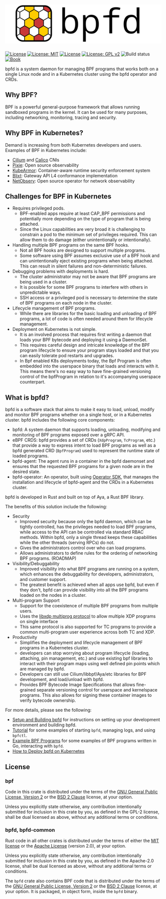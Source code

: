 # [![bpfd](./docs/img/bpfd.svg)](https://bpfd.netlify.app/)

[![License](https://img.shields.io/badge/License-Apache_2.0-blue.svg)](https://opensource.org/licenses/Apache-2.0)
[![License:
MIT](https://img.shields.io/badge/License-MIT-yellow.svg)](https://opensource.org/licenses/MIT)
[![License](https://img.shields.io/badge/License-BSD_2--Clause-orange.svg)](https://opensource.org/licenses/BSD-2-Clause)
[![License: GPL
v2](https://img.shields.io/badge/License-GPL_v2-blue.svg)](https://www.gnu.org/licenses/old-licenses/gpl-2.0.en.html)
![Build status][build-badge] [![Book][book-badge]][book-url]

[build-badge]:
    https://img.shields.io/github/actions/workflow/status/bpfd-dev/bpfd/build.yml?branch=main
[book-badge]: https://img.shields.io/badge/read%20the-book-9cf.svg
[book-url]: https://bpfd.netlify.app/

bpfd is a system daemon for managing BPF programs that works both on a single
Linux node and in a Kubernetes cluster using the bpfd operator and CRDs.

## Why BPF?

BPF is a powerful general-purpose framework that allows running sandboxed
programs in the kernel.  It can be used for many purposes, including networking,
monitoring, tracing and security.

## Why BPF in Kubernetes?

Demand is increasing from both Kubernetes developers and users. Examples of BPF
in Kubernetes include:

- [Cilium](https://cilium.io/) and
  [Calico](https://www.tigera.io/project-calico/) CNIs 
- [Pixie](https://px.dev/): Open source observability
- [KubeArmor](https://kubearmor.io/): Container-aware runtime security
  enforcement system
- [Blixt](https://github.com/Kong/blixt): Gateway API L4 conformance
  implementation
- [NetObserv](https://github.com/netobserv): Open source operator for network
  observability 

## Challenges for BPF in Kubernetes

- Requires privileged pods.
  - BPF-enabled apps require at least CAP_BPF permissions and potentially more
    depending on the type of program that is being attached.
  - Since the Linux capabilities are very broad it is challenging to constrain a
    pod to the minimum set of privileges required. This can allow them to do
    damage (either unintentionally or intentionally).
- Handling multiple BPF programs on the same BPF hooks.
  - Not all BPF hooks are designed to support multiple programs.
  - Some software using BPF assumes exclusive use of a BPF hook and can
    unintentionally eject existing programs when being attached. This can result
    in silent failures and non-deterministic failures.
- Debugging problems with deployments is hard.
  - The cluster administrator may not be aware that BPF programs are being used
    in a cluster.
  - It is possible for some BPF programs to interfere with others in
    unpredictable ways.
  - SSH access or a privileged pod is necessary to determine the state of BPF
    programs on each node in the cluster.
- Lifecycle management of BPF programs.
  - While there are libraries for the basic loading and unloading of BPF
    programs, a lot of code is often needed around them for lifecycle
    management.
- Deployment on Kubernetes is not simple.
  - It is an involved process that requires first writing a daemon that loads
	  your BPF bytecode and deploying it using a DaemonSet.
  - This requires careful design and intricate knowledge of the BPF program
	  lifecycle to ensure your program stays loaded and that you can easily
	  tolerate pod restarts and upgrades.
  - In Bpf enabled K8s deployments today, the Bpf Program is often embedded into
    the userspace binary that loads and interacts with it. This means there's no
    easy way to have fine-grained versioning control of the bpfProgram in
    relation to it's accompanying userspace counterpart.

## What is bpfd?

bpfd is a software stack that aims to make it easy to load, unload, modify and
monitor BPF programs whether on a single host, or in a Kubernetes cluster. bpfd
includes the following core components:

  - bpfd: A system daemon that supports loading, unloading, modifying and
	  monitoring of BPF programs exposed over a gRPC API.
  - eBPF CRDS: bpfd provides a set of CRDs (`XdpProgram`, `TcProgram`, etc.)
    that provide a way to express intent to load BPF programs as well as a bpfd
    generated CRD (`BpfProgram`) used to represent the runtime state of loaded
    programs.
  - bpfd-agent: The agent runs in a container in the bpfd daemonset and ensures
	  that the requested BPF programs for a given node are in the desired state.
  - bpfd-operator: An operator, built using [Operator
	  SDK](https://sdk.operatorframework.io/), that manages the installation and
	  lifecycle of bpfd-agent and the CRDs in a Kubernetes cluster.

bpfd is developed in Rust and built on top of Aya, a Rust BPF library.

The benefits of this solution include the following:

- Security
  - Improved security because only the bpfd daemon, which can be tightly
    controlled, has the privileges needed to load BPF programs, while access to
    the API can be controlled via standard RBAC methods.  Within bpfd, only a
    single thread keeps these capabilities while the other threads (serving
    RPCs) do not.
  - Gives the administrators control over who can load programs.
  - Allows administrators to define rules for the ordering of networking BPF
    programs. (ROADMAP)
- Visibility/Debuggability
  - Improved visibility into what BPF programs are running on a system, which
    enhances the debuggability for developers, administrators, and customer
    support.
  - The greatest benefit is achieved when all apps use bpfd, but even if they
    don't, bpfd can provide visibility into all the BPF programs loaded on the
    nodes in a cluster.
- Multi-program Support
  - Support for the coexistence of multiple BPF programs from multiple users.
  - Uses the [libxdp multiprog
    protocol](https://github.com/xdp-project/xdp-tools/blob/master/lib/libxdp/protocol.org)
    to allow multiple XDP programs on single interface
  - This same protocol is also supported for TC programs to provide a common
    multi-program user experience across both TC and XDP.
- Productivity
  - Simplifies the deployment and lifecycle management of BPF programs in a
    Kubernetes cluster.
  - developers can stop worrying about program lifecycle (loading, attaching,
    pin management, etc.) and use existing bpf libraries to interact with their
    program maps using well defined pin points which are managed by bpfd.
  - Developers can still use Cilium/libbpf/Aya/etc libraries for BPF
    development, and load/unload with bpfd.
  - Provides BPF Bytecode Image Specifications that allows fine-grained separate
    versioning control for userspace and kernelspace programs.  This also allows
    for signing these container images to verify bytecode ownership.

For more details, please see the following:

- [Setup and Building bpfd](https://bpfd.netlify.app/building-bpfd/) for
  instructions on setting up your development environment and building bpfd.
- [Tutorial](https://bpfd.netlify.app/tutorial/) for some examples of starting
  `bpfd`, managing logs, and using `bpfctl`.
- [Example BPF Programs](https://bpfd.netlify.app/example-bpf/) for some
  examples of BPF programs written in Go, interacting with `bpfd`.
- [How to Deploy bpfd on Kubernetes](https://bpfd.netlify.app/k8s-deployment/)

## License

### bpf

Code in this crate is distributed under the terms of the [GNU General Public License, Version 2] or the [BSD 2 Clause] license, at your option.

Unless you explicitly state otherwise, any contribution intentionally submitted
for inclusion in this crate by you, as defined in the GPL-2 license, shall be
dual licensed as above, without any additional terms or conditions.

### bpfd, bpfd-common

Rust code in all other crates is distributed under the terms of either the [MIT license] or the [Apache License] (version 2.0), at your option.

Unless you explicitly state otherwise, any contribution intentionally submitted
for inclusion in this crate by you, as defined in the Apache-2.0 license, shall
be dual licensed as above, without any additional terms or conditions.

The `bpfd` crate also contains BPF code that is distributed under the terms of
the [GNU General Public License, Version 2] or the [BSD 2 Clause] license, at
your option. It is packaged, in object form, inside the `bpfd` binary.

[MIT license]: LICENSE-MIT
[Apache license]: LICENSE-APACHE
[GNU General Public License, Version 2]: LICENSE-GPL2
[BSD 2 Clause]: LICENSE-BSD2
